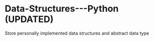 # Data-Structures---Python (UPDATED)
Store personally implemented data structures and abstract data type
